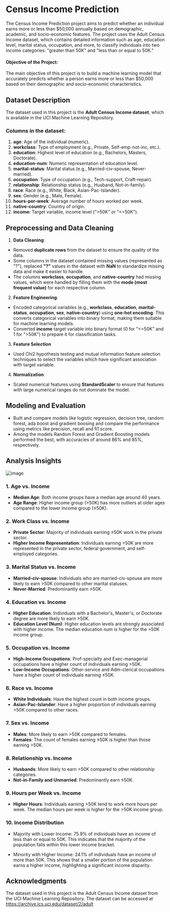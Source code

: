 
# Census Income Prediction

The Census Income Prediction project aims to predict whether an individual earns more or less than $50,000 annually based on demographic, academic, and socio-economic features. The project uses the Adult Census Income dataset, which contains detailed information such as age, education level, marital status, occupation, and more, to classify individuals into two income categories: "greater than 50K" and "less than or equal to 50K." 


#### Objective of the Project:
The main objective of this project is to build a machine learning model that accurately predicts whether a person earns more or less than $50,000 based on their demographic and socio-economic characteristics.
## Dataset Description

The dataset used in this project is the **Adult Census Income dataset**, which is available in the UCI Machine Learning Repository.

### Columns in the dataset:
1. **age**: Age of the individual (numeric).
2. **workclass**: Type of employment (e.g., Private, Self-emp-not-inc, etc.).
3. **education**: Highest level of education (e.g., Bachelors, Masters, Doctorate).
4. **education-num**: Numeric representation of education level.
5. **marital-status**: Marital status (e.g., Married-civ-spouse, Never-married).
6. **occupation**: Type of occupation (e.g., Tech-support, Craft-repair).
7. **relationship**: Relationship status (e.g., Husband, Not-in-family).
8. **race**: Race (e.g., White, Black, Asian-Pac-Islander).
9. **sex**: Gender (e.g., Male, Female).
10. **hours-per-week**: Average number of hours worked per week.
11. **native-country**: Country of origin.
12. **income**: Target variable, income level (">50K" or "<=50K").


## Preprocessing and Data Cleaning

1. **Data Cleaning**:
- Removed **duplicate rows** from the dataset to ensure the quality of the data.
- Some columns in the dataset contained missing values (represented as "?"), replaced **"?"** values in the dataset with **NaN** to standardize missing data and make it easier to handle.
- The columns **workclass**, **occupation**, and **native-country** had missing values, which were handled by filling them with the **mode (most frequent value)** for each respective column. 

2. **Feature Engineering**:
- Encoded categorical variables (e.g., **workclass**, **education**, **marital-status**, **occupation**, **sex**, **native-country**) using **one-hot encoding**. This converts categorical variables into binary format, making them suitable for machine learning models.
- Converted **income** target variable into binary format (0 for "<=50K" and 1 for ">50K") to prepare it for classification tasks.

3. **Feature Selection**
 - Used Chi2 hypothesis testing and mutual information feature selection techniques to select the variables which have significant association with target variable.

4. **Normalization**:
 - Scaled numerical features using **StandardScaler** to ensure that features with large numerical ranges do not dominate the model.



## Modeling and Evaluation

- Built and compare models like logistic regression, decision tree, random forest, ada boost and gradient boosing and compare the performance using metrics like precision, recall and fi1 score.
- Among the models Random Forest and Gradient Boosting models performed the best, with accuracies of around 86% and 85%, respectively.


## Analysis Insights

![image](https://github.com/user-attachments/assets/f0c7d3ed-1c20-4769-8520-cdf1d12c6734)

### 1. Age vs. Income
- **Median Age**: Both income groups have a median age around 40 years.
- **Age Range**: Higher income group (>50K) has more outliers at older ages compared to the lower income group (≤50K).

### 2. Work Class vs. Income
- **Private Sector**: Majority of individuals earning ≤50K work in the private sector.
- **Higher Income Representation**: Individuals earning >50K are more represented in the private sector, federal government, and self-employed categories.

### 3. Marital Status vs. Income
- **Married-civ-spouse**: Individuals who are married-civ-spouse are more likely to earn >50K compared to other marital statuses.
- **Never-Married**: Predominantly earn ≤50K.

### 4. Education vs. Income 
- **Higher Education**: Individuals with a Bachelor's, Master's, or Doctorate degree are more likely to earn >50K.
- **Education Level (Num)**: Higher education levels are strongly associated with higher income. The median education num is higher for the >50K income group.

### 5. Occupation vs. Income 
- **High-Income Occupations**: Prof-specialty and Exec-managerial occupations have a higher count of individuals earning >50K.
- **Low-Income Occupations**: Other-service and Adm-clerical occupations have a higher count of individuals earning ≤50K.

### 6. Race vs. Income 
- **White Individuals**: Have the highest count in both income groups.
- **Asian-Pac-Islander**: Have a higher proportion of individuals earning >50K compared to other races.

### 7. Sex vs. Income 
- **Males**: More likely to earn >50K compared to females.
- **Females**: The count of females earning ≤50K is higher than those earning >50K.

### 8. Relationship vs. Income 
- **Husbands**: More likely to earn >50K compared to other relationship categories.
- **Not-in-Family and Unmarried**: Predominantly earn ≤50K.

### 9. Hours per Week vs. Income 
- **Higher Hours**: Individuals earning >50K tend to work more hours per week. The median hours per week is higher for the >50K income group.

### 10. Income Distribution

- Majority with Lower Income: 75.9% of individuals have an income of less than or equal to 50K. This indicates that the majority of the population falls within this lower income bracket.

- Minority with Higher Income: 24.1% of individuals have an income of more than 50K. This shows that a smaller portion of the population earns a higher income, highlighting a significant income disparity.
## Acknowledgments

The dataset used in this project is the Adult Census Income dataset from the UCI Machine Learning Repository. The dataset can be accessed at https://archive.ics.uci.edu/dataset/2/adult
